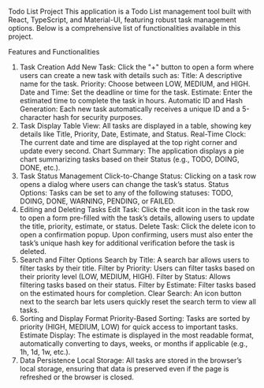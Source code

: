 Todo List Project
This application is a Todo List management tool built with React, TypeScript, and Material-UI, featuring robust task management options. Below is a comprehensive list of functionalities available in this project.

Features and Functionalities

1. Task Creation
   Add New Task: Click the "+" button to open a form where users can create a new task with details such as:
   Title: A descriptive name for the task.
   Priority: Choose between LOW, MEDIUM, and HIGH.
   Date and Time: Set the deadline or time for the task.
   Estimate: Enter the estimated time to complete the task in hours.
   Automatic ID and Hash Generation: Each new task automatically receives a unique ID and a 5-character hash for security purposes.
2. Task Display
   Table View: All tasks are displayed in a table, showing key details like Title, Priority, Date, Estimate, and Status.
   Real-Time Clock: The current date and time are displayed at the top right corner and update every second.
   Chart Summary: The application displays a pie chart summarizing tasks based on their Status (e.g., TODO, DOING, DONE, etc.).
3. Task Status Management
   Click-to-Change Status: Clicking on a task row opens a dialog where users can change the task’s status.
   Status Options: Tasks can be set to any of the following statuses: TODO, DOING, DONE, WARNING, PENDING, or FAILED.
4. Editing and Deleting Tasks
   Edit Task: Click the edit icon in the task row to open a form pre-filled with the task’s details, allowing users to update the title, priority, estimate, or status.
   Delete Task: Click the delete icon to open a confirmation popup. Upon confirming, users must also enter the task’s unique hash key for additional verification before the task is deleted.
5. Search and Filter Options
   Search by Title: A search bar allows users to filter tasks by their title.
   Filter by Priority: Users can filter tasks based on their priority level (LOW, MEDIUM, HIGH).
   Filter by Status: Allows filtering tasks based on their status.
   Filter by Estimate: Filter tasks based on the estimated hours for completion.
   Clear Search: An icon button next to the search bar lets users quickly reset the search term to view all tasks.
6. Sorting and Display Format
   Priority-Based Sorting: Tasks are sorted by priority (HIGH, MEDIUM, LOW) for quick access to important tasks.
   Estimate Display: The estimate is displayed in the most readable format, automatically converting to days, weeks, or months if applicable (e.g., 1h, 1d, 1w, etc.).
7. Data Persistence
   Local Storage: All tasks are stored in the browser’s local storage, ensuring that data is preserved even if the page is refreshed or the browser is closed.
